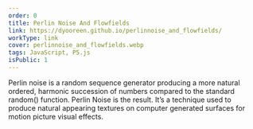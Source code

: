 ```yaml
---
order: 0
title: Perlin Noise And Flowfields
link: https://dyooreen.github.io/perlinnoise_and_flowfields/
workType: link
cover: perlinnoise_and_flowfields.webp
tags: JavaScript, P5.js
isPublic: 1
---
```


Perlin noise is a random sequence generator producing a more natural ordered, harmonic succession of numbers compared to the standard random() function.
Perlin Noise is the result. It’s a technique used to produce natural appearing textures on computer generated surfaces for motion picture visual effects.
